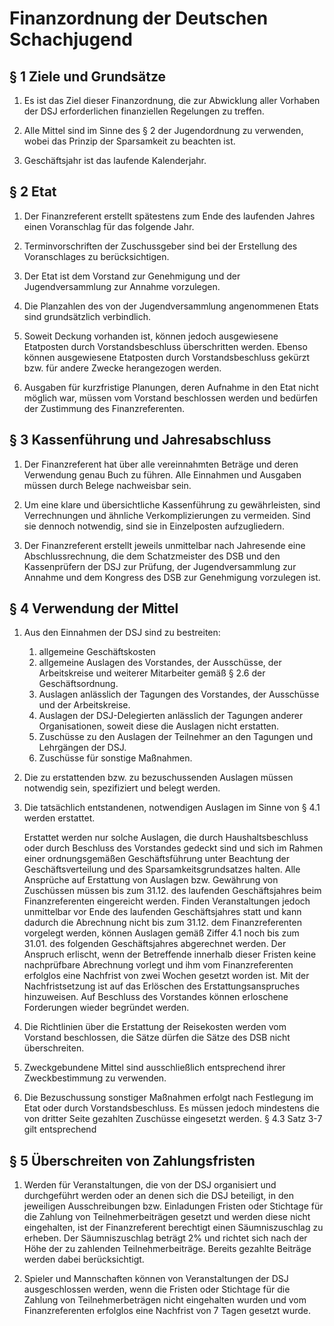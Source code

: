 # Finanzordnung der Deutschen Schachjugend

## § 1 Ziele und Grundsätze

1.  
    Es ist das Ziel dieser Finanzordnung, die zur Abwicklung aller Vorhaben der DSJ erforderlichen finanziellen Regelungen zu treffen.

1.  
    Alle Mittel sind im Sinne des § 2 der Jugendordnung zu verwenden, wobei das Prinzip der Sparsamkeit zu beachten ist.

1.  
    Geschäftsjahr ist das laufende Kalenderjahr.


## § 2 Etat

1.  
    Der Finanzreferent erstellt spätestens zum Ende des laufenden Jahres einen Voranschlag für das folgende Jahr.

1.  
    Terminvorschriften der Zuschussgeber sind bei der Erstellung des Voranschlages zu berücksichtigen.

1.  
    Der Etat ist dem Vorstand zur Genehmigung und der Jugendversammlung zur Annahme vorzulegen.

1.  
    Die Planzahlen des von der Jugendversammlung angenommenen Etats sind grundsätzlich verbindlich.

1.  
    Soweit Deckung vorhanden ist, können jedoch ausgewiesene Etatposten durch Vorstandsbeschluss überschritten werden. Ebenso können ausgewiesene Etatposten durch Vorstandsbeschluss gekürzt bzw. für andere Zwecke herangezogen werden.

1.  
    Ausgaben für kurzfristige Planungen, deren Aufnahme in den Etat nicht möglich war, müssen vom Vorstand beschlossen werden und bedürfen der Zustimmung des Finanzreferenten.


## § 3 Kassenführung und Jahresabschluss

1.  
    Der Finanzreferent hat über alle vereinnahmten Beträge und deren Verwendung genau Buch zu führen. Alle Einnahmen und Ausgaben müssen durch Belege nachweisbar sein.

1.  
    Um eine klare und übersichtliche Kassenführung zu gewährleisten, sind Verrechnungen und ähnliche Verkomplizierungen zu vermeiden. Sind sie dennoch notwendig, sind sie in Einzelposten aufzugliedern.

1.  
    Der Finanzreferent erstellt jeweils unmittelbar nach Jahresende eine Abschlussrechnung, die dem Schatzmeister des DSB und den Kassenprüfern der DSJ zur Prüfung, der Jugendversammlung zur Annahme und dem Kongress des DSB zur Genehmigung vorzulegen ist.


## § 4 Verwendung der Mittel

1.  
    Aus den Einnahmen der DSJ sind zu bestreiten:
    1. allgemeine Geschäftskosten
    1. allgemeine Auslagen des Vorstandes, der Ausschüsse, der Arbeitskreise und weiterer Mitarbeiter gemäß § 2.6 der Geschäftsordnung.
    1. Auslagen anlässlich der Tagungen des Vorstandes, der Ausschüsse und der Arbeitskreise.
    1. Auslagen der DSJ-Delegierten anlässlich der Tagungen anderer Organisationen, soweit diese die Auslagen nicht erstatten.
    1. Zuschüsse zu den Auslagen der Teilnehmer an den Tagungen und Lehrgängen der DSJ.
    1. Zuschüsse für sonstige Maßnahmen.

1.  
    Die zu erstattenden bzw. zu bezuschussenden Auslagen müssen notwendig sein, spezifiziert und belegt werden.

1.  
    Die tatsächlich entstandenen, notwendigen Auslagen im Sinne von § 4.1 werden erstattet.

    Erstattet werden nur solche Auslagen, die durch Haushaltsbeschluss oder durch Beschluss des Vorstandes gedeckt sind und sich im Rahmen einer ordnungsgemäßen Geschäftsführung unter Beachtung der Geschäftsverteilung und des Sparsamkeitsgrundsatzes halten. Alle Ansprüche auf Erstattung von Auslagen bzw. Gewährung von Zuschüssen müssen bis zum 31.12. des laufenden Geschäftsjahres beim Finanzreferenten eingereicht werden. Finden Veranstaltungen jedoch unmittelbar vor Ende des laufenden Geschäftsjahres statt und kann dadurch die Abrechnung nicht bis zum 31.12. dem Finanzreferenten vorgelegt werden, können Auslagen gemäß Ziffer 4.1 noch bis zum 31.01. des folgenden Geschäftsjahres abgerechnet werden. Der Anspruch erlischt, wenn der Betreffende innerhalb dieser Fristen keine nachprüfbare Abrechnung vorlegt und ihm vom Finanzreferenten erfolglos eine Nachfrist von zwei Wochen gesetzt worden ist. Mit der Nachfristsetzung ist auf das Erlöschen des Erstattungsanspruches hinzuweisen. Auf Beschluss des Vorstandes können erloschene Forderungen wieder begründet werden.

1.  
    Die Richtlinien über die Erstattung der Reisekosten werden vom Vorstand beschlossen, die Sätze dürfen die Sätze des DSB nicht überschreiten.

1.  
    Zweckgebundene Mittel sind ausschließlich entsprechend ihrer Zweckbestimmung zu verwenden.

1.  
    Die Bezuschussung sonstiger Maßnahmen erfolgt nach Festlegung im Etat oder durch Vorstandsbeschluss. Es müssen jedoch mindestens die von dritter Seite gezahlten Zuschüsse eingesetzt werden. § 4.3 Satz 3-7 gilt entsprechend


## § 5 Überschreiten von Zahlungsfristen

1.  
    Werden für Veranstaltungen, die von der DSJ organisiert und durchgeführt werden oder an denen sich die DSJ beteiligt, in den jeweiligen Ausschreibungen bzw. Einladungen Fristen oder Stichtage für die Zahlung von Teilnehmerbeiträgen gesetzt und werden diese nicht eingehalten, ist der Finanzreferent berechtigt einen Säumniszuschlag zu erheben. Der Säumniszuschlag beträgt 2% und richtet sich nach der Höhe der zu zahlenden Teilnehmerbeiträge. Bereits gezahlte Beiträge werden dabei berücksichtigt.

1.  
    Spieler und Mannschaften können von Veranstaltungen der DSJ ausgeschlossen werden, wenn die Fristen oder Stichtage für die Zahlung von Teilnehmerbeträgen nicht eingehalten wurden und vom Finanzreferenten erfolglos eine Nachfrist von 7 Tagen gesetzt wurde.
